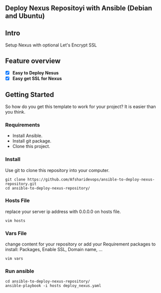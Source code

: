 ## Deploy Nexus Repositoyi with Ansible (Debian and Ubuntu)

## Intro

Setup Nexus with optional Let's Encrypt SSL

## Feature overview

*   [x] **Easy to Deploy Nesus**
*   [x] **Easy get SSL for Nexus**

## Getting Started

So how do you get this template to work for your project? It is easier than you think.

### Requirements

* Install Ansible.
* Install git package.
* Clone this project.

### Install

Use git to clone this repository into your computer.

```
git clone https://github.com/Afsharidevops/ansible-to-deploy-nexus-repository.git
cd ansible-to-deploy-nexus-repository/
```

### Hosts File

replace your server ip address with 0.0.0.0 on hosts file.
```
vim hosts
```

### Vars File

change content for your repository or add your Requirement packages to install: Packages, Enable SSL, Domain name, ...  
```
vim vars
```
### Run ansible

```
cd ansible-to-deploy-nexus-repository/
ansible-playbook -i hosts deploy_nexus.yaml
```

